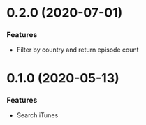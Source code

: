 # 0.2.0 (2020-07-01)

### Features

- Filter by country and return episode count

# 0.1.0 (2020-05-13)

### Features

-   Search iTunes
